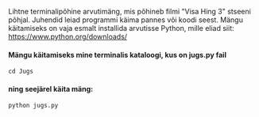 Lihtne terminalipõhine arvutimäng, mis põhineb filmi "Visa Hing 3" stseeni põhjal.
Juhendid leiad programmi käima pannes või koodi seest.
Mängu käitamiseks on vaja esmalt installida arvutisse Python, mille eliad siit: https://www.python.org/downloads/

#### Mängu käitamiseks mine terminalis kataloogi, kus on jugs.py fail
```cd Jugs```

#### ning seejärel käita mäng:
```python jugs.py```
